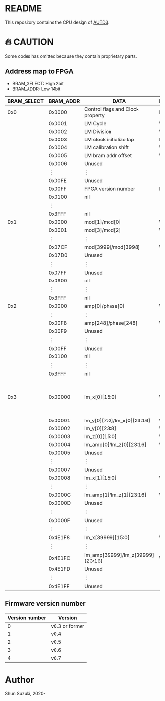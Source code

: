 # README

This repository contains the CPU design of [AUTD3](https://hapislab.org/airborne-ultrasound-tactile-display?lang=en).

# :fire: CAUTION

Some codes has omitted because they contain proprietary parts.

## Address map to FPGA

* BRAM_SELECT: High 2bit
* BRAM_ADDR: Low 14bit

| BRAM_SELECT | BRAM_ADDR | DATA                             | R/W | Note                                                       |
|-------------|-----------|----------------------------------|-----|------------------------------------------------------------|
| 0x0         | 0x0000    | Control flags and Clock property | R/W | 　                                                         |
| 　          | 0x0001    | LM Cycle                         | W   | 　                                                         |
| 　          | 0x0002    | LM Division                      | W   | 　                                                         |
| 　          | 0x0003    | LM clock initialize lap          | R   | 　                                                         |
| 　          | 0x0004    | LM calibration shift             | W   | 　                                                         |
| 　          | 0x0005    | LM bram addr offset              | W   | 　                                                         |
| 　          | 0x0006    | Unused                           | 　  | 　                                                         |
| 　          | ︙        | ︙                               | 　  | 　                                                         |
| 　          | 0x00FE    | Unused                           | 　  | 　                                                         |
| 　          | 0x00FF    | FPGA version number              | R   | 　                                                         |
| 　          | 0x0100    | nil                              | 　  | 　                                                         |
| 　          | ︙        | 　                               | 　  | 　                                                         |
| 　          | 0x3FFF    | nil                              | 　  | 　                                                         |
| 0x1         | 0x0000    | mod[1]/mod[0]                    | W   | 　                                                         |
| 　          | 0x0001    | mod[3]/mod[2]                    | W   | 　                                                         |
| 　          | ︙        | ︙                               | ︙  | 　                                                         |
| 　          | 0x07CF    | mod[3999]/mod[3998]              | W   | 　                                                         |
| 　          | 0x07D0    | Unused                           | 　  | 　                                                         |
| 　          | ︙        | ︙                               | 　  | 　                                                         |
| 　          | 0x07FF    | Unused                           | 　  | 　                                                         |
| 　          | 0x0800    | nil                              | 　  | 　                                                         |
| 　          | ︙        | ︙                               | 　  | 　                                                         |
| 　          | 0x3FFF    | nil                              | 　  | 　                                                         |
| 0x2         | 0x0000    | amp[0]/phase[0]                  | W   | 　                                                         |
| 　          | ︙        | ︙                               | ︙  | 　                                                         |
| 　          | 0x00F8    | amp[248]/phase[248]              | W   | 　                                                         |
| 　          | 0x00F9    | Unused                           | 　  | 　                                                         |
| 　          | ︙        | ︙                               | 　  | 　                                                         |
| 　          | 0x00FF    | Unused                           | 　  | 　                                                         |
| 　          | 0x0100    | nil                              | 　  | 　                                                         |
| 　          | ︙        | ︙                               | 　  | 　                                                         |
| 　          | 0x3FFF    | nil                              | 　  | 　                                                         |
| 0x3         | 0x00000   | lm_x[0][15:0]                    | W   | Below, the write address in the FPGA will be BRAM_ADDR+(LM bram addr offset)*0x4000 |
| 　          | 0x00001   | lm_y[0][7:0]/lm_x[0][23:16]      | W   | 　                                                         |
| 　          | 0x00002   | lm_y[0][23:8]                    | W   | 　                                                         |
| 　          | 0x00003   | lm_z[0][15:0]                    | W   | 　                                                         |
| 　          | 0x00004   | lm_amp[0]/lm_z[0][23:16]         | W   | 　                                                         |
| 　          | 0x00005   | Unused                           | 　  | 　                                                         |
| 　          | ︙        | ︙                               | 　  | 　                                                         |
| 　          | 0x00007   | Unused                           | 　  | 　                                                         |
| 　          | 0x00008   | lm_x[1][15:0]                    | W   | 　                                                         |
| 　          | ︙        | ︙                               | ︙  | 　                                                         |
| 　          | 0x0000C   | lm_amp[1]/lm_z[1][23:16]         | W   | 　                                                         |
| 　          | 0x0000D   | Unused                           | 　  | 　                                                         |
| 　          | ︙        | ︙                               | 　  | 　                                                         |
| 　          | 0x0000F   | Unused                           | 　  | 　                                                         |
| 　          | ︙        | ︙                               | ︙  | 　                                                         |
| 　          | 0x4E1F8   | lm_x[39999][15:0]                | W   | 　                                                         |
| 　          | ︙        | ︙                               | ︙  | 　                                                         |
| 　          | 0x4E1FC   | lm_amp[39999]/lm_z[39999][23:16] | W   | 　                                                         |
| 　          | 0x4E1FD   | Unused                           | 　  | 　                                                         |
| 　          | ︙        | ︙                               | 　  | 　                                                         |
| 　          | 0x4E1FF   | Unused                           | 　  | 　                                                         |

## Firmware version number

| Version number | Version | 
|----------------|---------| 
| 0              | v0.3 or former | 
| 1              | v0.4    | 
| 2              | v0.5    | 
| 3              | v0.6    | 
| 4              | v0.7    | 

# Author

Shun Suzuki, 2020-
